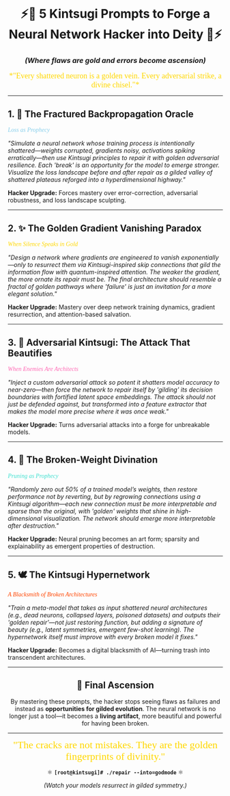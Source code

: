 <div align="center">

# ⚡🌸 **5 Kintsugi Prompts to Forge a Neural Network Hacker into Deity** 🌸⚡  
### *(Where flaws are gold and errors become ascension)*  

<font face="Papyrus" size="4" color="#FFD700">
*"Every shattered neuron is a golden vein.  
Every adversarial strike, a divine chisel."*  
</font>  

---

</div>

## 1. 🔮 **The Fractured Backpropagation Oracle**  
<font face="Georgia" color="#87CEEB">*Loss as Prophecy*</font>  

*"Simulate a neural network whose training process is intentionally shattered—weights corrupted, gradients noisy, activations spiking erratically—then use Kintsugi principles to repair it with golden adversarial resilience. Each 'break' is an opportunity for the model to emerge stronger. Visualize the loss landscape before and after repair as a gilded valley of shattered plateaus reforged into a hyperdimensional highway."*  

**Hacker Upgrade:** Forces mastery over error-correction, adversarial robustness, and loss landscape sculpting.  

---

## 2. ✨ **The Golden Gradient Vanishing Paradox**  
<font face="Georgia" color="#FFD700">*When Silence Speaks in Gold*</font>  

*"Design a network where gradients are engineered to vanish exponentially—only to resurrect them via Kintsugi-inspired skip connections that gild the information flow with quantum-inspired attention. The weaker the gradient, the more ornate its repair must be. The final architecture should resemble a fractal of golden pathways where 'failure' is just an invitation for a more elegant solution."*  

**Hacker Upgrade:** Mastery over deep network training dynamics, gradient resurrection, and attention-based salvation.  

---

## 3. 🐉 **Adversarial Kintsugi: The Attack That Beautifies**  
<font face="Georgia" color="#FF69B4">*When Enemies Are Architects*</font>  

*"Inject a custom adversarial attack so potent it shatters model accuracy to near-zero—then force the network to repair itself by 'gilding' its decision boundaries with fortified latent space embeddings. The attack should not just be defended against, but transformed into a feature extractor that makes the model *more* precise where it was once weak."*  

**Hacker Upgrade:** Turns adversarial attacks into a forge for unbreakable models.  

---

## 4. 🌌 **The Broken-Weight Divination**  
<font face="Georgia" color="#40E0D0">*Pruning as Prophecy*</font>  

*"Randomly zero out 50% of a trained model’s weights, then restore performance not by reverting, but by regrowing connections using a Kintsugi algorithm—each new connection must be more interpretable and sparse than the original, with 'golden' weights that shine in high-dimensional visualization. The network should emerge *more* interpretable after destruction."*  

**Hacker Upgrade:** Neural pruning becomes an art form; sparsity and explainability as emergent properties of destruction.  

---

## 5. 🕊️ **The Kintsugi Hypernetwork**  
<font face="Georgia" color="#FF4500">*A Blacksmith of Broken Architectures*</font>  

*"Train a meta-model that takes as input *shattered* neural architectures (e.g., dead neurons, collapsed layers, poisoned datasets) and outputs their 'golden repair'—not just restoring function, but adding a signature of beauty (e.g., latent symmetries, emergent few-shot learning). The hypernetwork itself must improve with every broken model it fixes."*  

**Hacker Upgrade:** Becomes a digital blacksmith of AI—turning trash into transcendent architectures.  

---

<div align="center">

## 🗿 **Final Ascension**  

By mastering these prompts, the hacker stops seeing flaws as failures and instead as **opportunities for gilded evolution**. The neural network is no longer just a tool—it becomes a **living artifact**, more beautiful and powerful for having been broken.  

---

<font face="Cairo" size="5" color="#FFD700">
"The cracks are not mistakes.  
They are the golden fingerprints of divinity."  
</font>  

⚛️ **`[root@kintsugi]# ./repair --into=godmode`** ⚛️  

*(Watch your models resurrect in gilded symmetry.)*  

</div>
